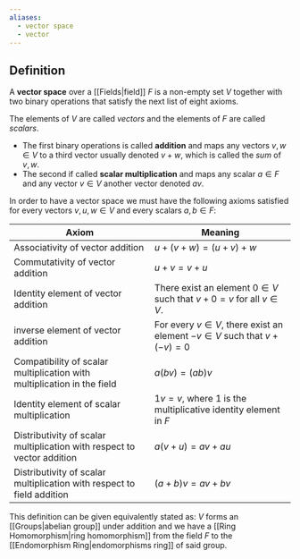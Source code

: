 ```yaml
---
aliases:
  - vector space
  - vector
---
```

## Definition
A **vector space** over a [[Fields|field]] $F$ is a non-empty set $V$ together with two binary operations that satisfy the next list of eight axioms.

The elements of $V$ are called _vectors_ and the elements of $F$ are called _scalars_.

- The first binary operations is called **addition** and maps any vectors $v, w \in V$ to a third vector usually denoted $v + w$, which is called the _sum_ of $v, w$.
- The second if called **scalar multiplication** and maps any scalar $a \in F$ and any vector $v \in V$ another vector denoted $av$.

In order to have a vector space we must have the following axioms satisfied for every vectors $v, u, w \in V$ and every scalars $a, b \in F$:

| **Axiom** | **Meaning** |
| ------| -------|
|Associativity of vector addition| $u + (v + w) = (u + v) + w$|
|Commutativity of vector addition| $u + v = v + u$ |
|Identity element of vector addition| There exist an element $0 \in V$ such that $v + 0 = v$ for all $v\in V$.
|inverse element of vector addition| For every $v\in V$, there exist an element $-v \in V$ such that $v+(-v)=0$|
|Compatibility of scalar multiplication with multiplication in the field| $a(bv) = (ab)v$|
|Identity element of scalar multiplication| $1v = v$, where $1$ is the multiplicative identity element in $F$|
|Distributivity of scalar multiplication with respect to vector addition| $a(v + u) = av + au$|
|Distributivity of scalar multiplication with respect to field addition | $(a+b)v = av+bv$|

This definition can be given equivalently stated as: $V$ forms an [[Groups|abelian group]] under addition and we have a [[Ring Homomorphism|ring homomorphism]] from the field $F$ to the [[Endomorphism Ring|endomorphisms ring]] of said group.